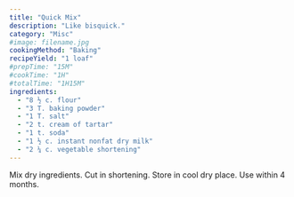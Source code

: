 ```yaml
---
title: "Quick Mix"
description: "Like bisquick."
category: "Misc"
#image: filename.jpg
cookingMethod: "Baking"
recipeYield: "1 loaf"
#prepTime: "15M"
#cookTime: "1H"
#totalTime: "1H15M"
ingredients:
  - "8 ½ c. flour"
  - "3 T. baking powder"
  - "1 T. salt"
  - "2 t. cream of tartar"
  - "1 t. soda"
  - "1 ½ c. instant nonfat dry milk"
  - "2 ¼ c. vegetable shortening"
---
```


Mix dry ingredients. Cut in shortening.
Store in cool dry place. Use within 4 months.
